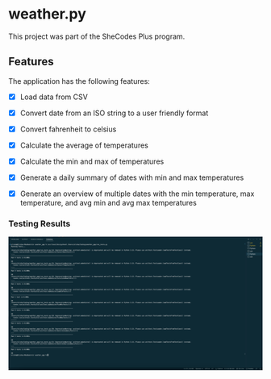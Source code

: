 # weather.py
This project was part of the SheCodes Plus program. 

## Features
The application has the following features: 
- [X] Load data from CSV 
- [X] Convert date from an ISO string to a user friendly format
- [X] Convert fahrenheit to celsius
- [X] Calculate the average of temperatures
- [X] Calculate the min and max of temperatures
- [X] Generate a daily summary of dates with min and max temperatures
- [X] Generate an overview of multiple dates with the min temperature, max temperature, and avg min and avg max temperatures


### Testing Results
![Test Results](screenshots/Test_Results.png)